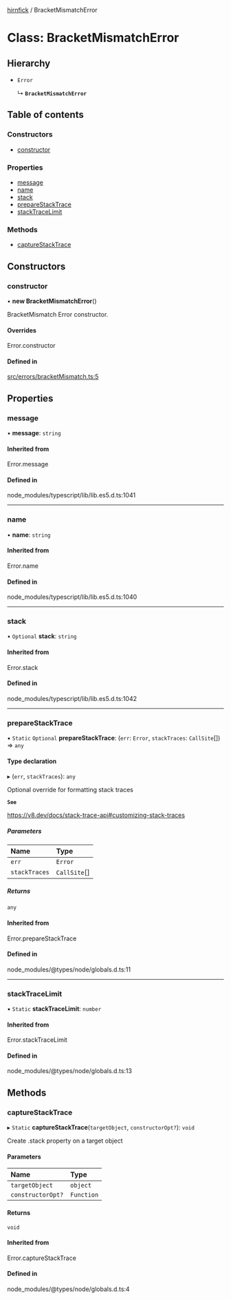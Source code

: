 [hirnfick](../API.md) / BracketMismatchError

# Class: BracketMismatchError

## Hierarchy

- `Error`

  ↳ **`BracketMismatchError`**

## Table of contents

### Constructors

- [constructor](BracketMismatchError.md#constructor)

### Properties

- [message](BracketMismatchError.md#message)
- [name](BracketMismatchError.md#name)
- [stack](BracketMismatchError.md#stack)
- [prepareStackTrace](BracketMismatchError.md#preparestacktrace)
- [stackTraceLimit](BracketMismatchError.md#stacktracelimit)

### Methods

- [captureStackTrace](BracketMismatchError.md#capturestacktrace)

## Constructors

### constructor

• **new BracketMismatchError**()

BracketMismatch Error constructor.

#### Overrides

Error.constructor

#### Defined in

[src/errors/bracketMismatch.ts:5](https://github.com/synthetic-borealis/hirnfick/blob/53e348e/src/errors/bracketMismatch.ts#L5)

## Properties

### message

• **message**: `string`

#### Inherited from

Error.message

#### Defined in

node_modules/typescript/lib/lib.es5.d.ts:1041

___

### name

• **name**: `string`

#### Inherited from

Error.name

#### Defined in

node_modules/typescript/lib/lib.es5.d.ts:1040

___

### stack

• `Optional` **stack**: `string`

#### Inherited from

Error.stack

#### Defined in

node_modules/typescript/lib/lib.es5.d.ts:1042

___

### prepareStackTrace

▪ `Static` `Optional` **prepareStackTrace**: (`err`: `Error`, `stackTraces`: `CallSite`[]) => `any`

#### Type declaration

▸ (`err`, `stackTraces`): `any`

Optional override for formatting stack traces

**`See`**

https://v8.dev/docs/stack-trace-api#customizing-stack-traces

##### Parameters

| Name | Type |
| :------ | :------ |
| `err` | `Error` |
| `stackTraces` | `CallSite`[] |

##### Returns

`any`

#### Inherited from

Error.prepareStackTrace

#### Defined in

node_modules/@types/node/globals.d.ts:11

___

### stackTraceLimit

▪ `Static` **stackTraceLimit**: `number`

#### Inherited from

Error.stackTraceLimit

#### Defined in

node_modules/@types/node/globals.d.ts:13

## Methods

### captureStackTrace

▸ `Static` **captureStackTrace**(`targetObject`, `constructorOpt?`): `void`

Create .stack property on a target object

#### Parameters

| Name | Type |
| :------ | :------ |
| `targetObject` | `object` |
| `constructorOpt?` | `Function` |

#### Returns

`void`

#### Inherited from

Error.captureStackTrace

#### Defined in

node_modules/@types/node/globals.d.ts:4

